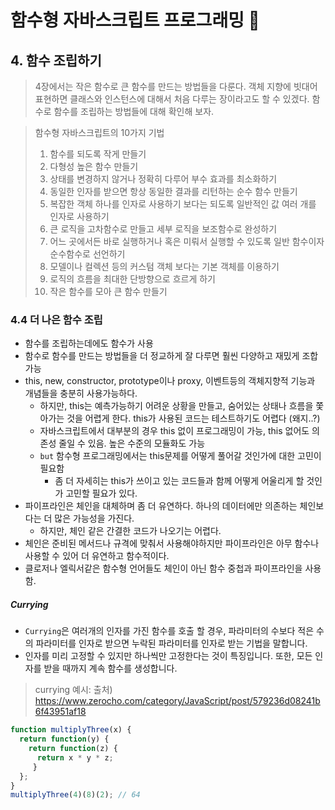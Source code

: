 # 함수형 자바스크립트 프로그래밍 :pencil:

## 4. 함수 조립하기

> 4장에서는 작은 함수로 큰 함수를 만드는 방법들을 다룬다. 객체 지향에 빗대어 표현하면 클래스와 인스턴스에 대해서 처음 다루는 장이라고도 할 수 있겠다. 함수로 함수를 조립하는 방법들에 대해 확인해 보자. 

> 함수형 자바스크립트의 10가지 기법
> 1. 함수를 되도록 작게 만들기
> 2. 다형성 높은 함수 만들기
> 3. 상태를 변경하지 않거나 정확히 다루어 부수 효과를 최소화하기
> 4. 동일한 인자를 받으면 항상 동일한 결과를 리턴하는 순수 함수 만들기
> 5. 복잡한 객체 하나를 인자로 사용하기 보다는 되도록 일반적인 값 여러 개를 인자로 사용하기
> 6. 큰 로직을 고차함수로 만들고 세부 로직을 보조함수로 완성하기
> 7. 어느 곳에서든 바로 실행하거나 혹은 미뤄서 실행할 수 있도록 일반 함수이자 순수함수로 선언하기
> 8. 모델이나 컬렉션 등의 커스텀 객체 보다는 기본 객체를 이용하기
> 9. 로직의 흐름을 최대한 단방향으로 흐르게 하기
> 10. 작은 함수를 모아 큰 함수 만들기

### 4.4 더 나은 함수 조립

- 함수를 조립하는데에도 함수가 사용
- 함수로 함수를 만드는 방법들을 더 정교하게 잘 다루면 훨씬 다양하고 재밌게 조합 가능
- this, new, constructor, prototype이나 proxy, 이벤트등의 객체지향적 기능과 개념들을 충분히 사용가능하다.
    - 하지만, this는 예측가능하기 어려운 상황을 만들고, 숨어있는 상태나 흐름을 쫓아가는 것을 어렵게 한다. this가 사용된 코드는 테스트하기도 어렵다 (왜지..?)
    - 자바스크립트에서 대부분의 경우 this 없이 프로그래밍이 가능, this 없어도 의존성 줄일 수 있음. 높은 수준의 모듈화도 가능
    - `but` 함수형 프로그래밍에서는 this문제를 어떻게 풀어갈 것인가에 대한 고민이 필요함
        - 좀 더 자세히는 this가 쓰이고 있는 코드들과 함께 어떻게 어울리게 할 것인가 고민할 필요가 있다.
- 파이프라인은 체인을 대체하며 좀 더 유연하다. 하나의 데이터에만 의존하는 체인보다는 더 많은 가능성을 가진다.
    - 하지만, 체인 같은 간결한 코드가 나오기는 어렵다.
- 체인은 준비된 메서드나 규격에 맞춰서 사용해야하지만 파이프라인은 아무 함수나 사용할 수 있어 더 유연하고 함수적이다.
- 클로저나 엘릭서같은 함수형 언어들도 체인이 아닌 함수 중첩과 파이프라인을 사용함.    

##### Currying

- `Currying`은 여러개의 인자를 가진 함수를 호출 할 경우, 파라미터의 수보다 적은 수의 파라미터를 인자로 받으면 누락된 파라미터를 인자로 받는 기법을 말합니다. 
- 인자를 미리 고정할 수 있지만 하나씩만 고정한다는 것이 특징입니다. 또한, 모든 인자를 받을 때까지 계속 함수를 생성합니다. 

> currying 예시: 출처) https://www.zerocho.com/category/JavaScript/post/579236d08241b6f43951af18
```javascript
function multiplyThree(x) {
  return function(y) {
    return function(z) {
      return x * y * z;
     }
  };
}
multiplyThree(4)(8)(2); // 64
```
